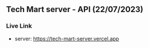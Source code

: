 ## **Tech Mart server - API (22/07/2023)**
### **Live Link** 
- server: https://tech-mart-server.vercel.app
